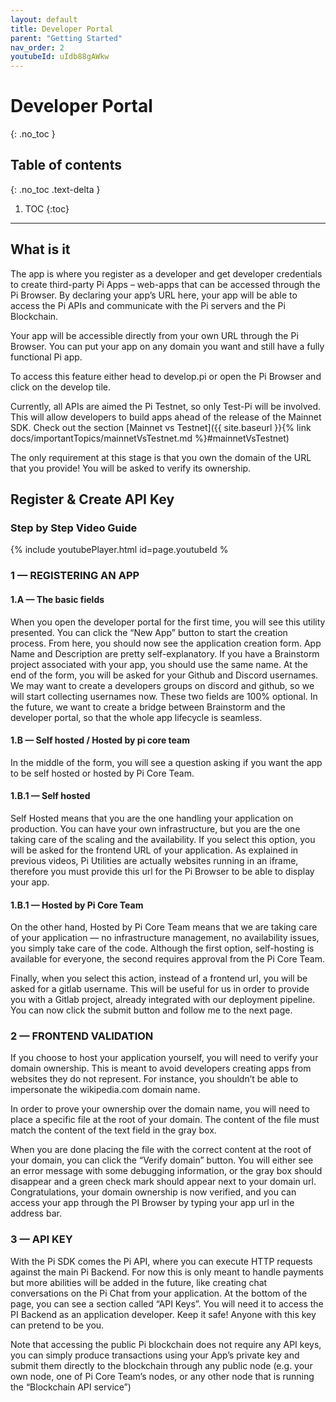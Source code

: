 ```yaml
---
layout: default
title: Developer Portal
parent: "Getting Started"
nav_order: 2
youtubeId: uIdb88gAWkw
---
```


# Developer Portal
{: .no_toc }

## Table of contents
{: .no_toc .text-delta }

1. TOC
{:toc}

---

## What is it

The app is where you register as a developer and get developer credentials to create third-party Pi Apps – web-apps that can be accessed through the Pi Browser.  By declaring your app’s URL here, your app will be able to access the Pi APIs and communicate with the Pi servers and the Pi Blockchain.

Your app will be accessible directly from your own URL through the Pi Browser. You can put your app on any domain you want and still have a fully functional Pi app.

To access this feature either head to develop.pi or open the Pi Browser and click on the develop tile.

Currently, all APIs are aimed the Pi Testnet, so only Test-Pi will be involved. This will allow developers to build apps ahead of the release of the Mainnet SDK. Check out the section [Mainnet vs Testnet]({{ site.baseurl }}{% link docs/importantTopics/mainnetVsTestnet.md %}#mainnetVsTestnet)

The only requirement at this stage is that you own the domain of the URL that you provide! You will be asked to verify its ownership.

## Register & Create API Key    
### Step by Step Video Guide
{% include youtubePlayer.html id=page.youtubeId %

### 1 — REGISTERING AN APP
#### 1.A — The basic fields
When you open the developer portal for the first time, you will see this utility presented. You can click the “New App” button to start the creation process. From here, you should now see the application creation form. App Name and Description are pretty self-explanatory. If you have a Brainstorm project associated with your app, you should use the same name. At the end of the form, you will be asked for your Github and Discord usernames. We may want to create a developers groups on discord and github, so we will start collecting usernames now. These two fields are 100% optional. In the future, we want to create a bridge between Brainstorm and the developer portal, so that the whole app lifecycle is seamless.

#### 1.B — Self hosted / Hosted by pi core team
In the middle of the form, you will see a question asking if you want the app to be self hosted or hosted by Pi Core Team.

#### 1.B.1 — Self hosted
Self Hosted means that you are the one handling your application on production. You can have your own infrastructure, but you are the one taking care of the scaling and the availability. If you select this option, you will be asked for the frontend URL of your application. As explained in previous videos, Pi Utilities are actually websites running in an iframe, therefore you must provide this url for the Pi Browser to be able to display your app.

#### 1.B.1 — Hosted by Pi Core Team
On the other hand, Hosted by Pi Core Team means that we are taking care of your application — no infrastructure management, no availability issues, you simply take care of the code. Although the first option, self-hosting is available for everyone, the second requires approval from the Pi Core Team.

Finally, when you select this action, instead of a frontend url, you will be asked for a gitlab username. This will be useful for us in order to provide you with a Gitlab project, already integrated with our deployment pipeline. You can now click the submit button and follow me to the next page.


### 2 — FRONTEND VALIDATION
If you choose to host your application yourself, you will need to verify your domain ownership. This is meant to avoid developers creating apps from websites they do not represent. For instance, you shouldn’t be able to impersonate the wikipedia.com domain name.

In order to prove your ownership over the domain name, you will need to place a specific file at the root of your domain. The content of the file must match the content of the text field in the gray box.

When you are done placing the file with the correct content at the root of your domain, you can click the “Verify domain” button. You will either see an error message with some debugging information, or the gray box should disappear and a green check mark should appear next to your domain url. Congratulations, your domain ownership is now verified, and you can access your app through the PI Browser by typing your app url in the address bar.


### 3 — API KEY
With the Pi SDK comes the Pi API, where you can execute HTTP requests against the main Pi Backend. For now this is only meant to handle payments but more abilities will be added in the future, like creating chat conversations on the Pi Chat from your application. At the bottom of the page, you can see a section called “API Keys”. You will need it to access the PI Backend as an application developer. Keep it safe! Anyone with this key can pretend to be you.

Note that accessing the public Pi blockchain does not require any API keys, you can simply produce transactions using your App’s private key and submit them directly to the blockchain through any public node (e.g. your own node, one of Pi Core Team’s nodes, or any other node that is running the “Blockchain API service”)
